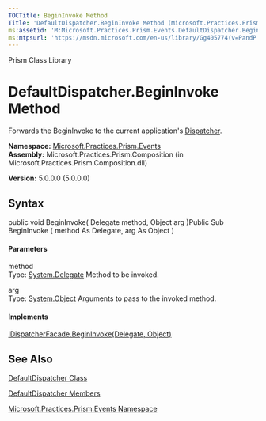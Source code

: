 ```yaml
---
TOCTitle: BeginInvoke Method
Title: 'DefaultDispatcher.BeginInvoke Method (Microsoft.Practices.Prism.Events)'
ms:assetid: 'M:Microsoft.Practices.Prism.Events.DefaultDispatcher.BeginInvoke(System.Delegate,System.Object)'
ms:mtpsurl: 'https://msdn.microsoft.com/en-us/library/Gg405774(v=PandP.50)'
---
```


Prism Class Library

DefaultDispatcher.BeginInvoke Method
========================================

Forwards the BeginInvoke to the current application's [Dispatcher](http://msdn2.microsoft.com/en-us/library/ms615907).

**Namespace:** [Microsoft.Practices.Prism.Events](https://msdn.microsoft.com/n:microsoft.practices.prism.events)
**Assembly:** Microsoft.Practices.Prism.Composition (in Microsoft.Practices.Prism.Composition.dll)

**Version:** 5.0.0.0 (5.0.0.0)

## Syntax


<span id="syntaxToggle"></span>public void BeginInvoke( Delegate method, Object arg )Public Sub BeginInvoke ( method As Delegate, arg As Object )
#### Parameters

method  
Type: [System.Delegate](http://msdn2.microsoft.com/en-us/library/y22acf51)
Method to be invoked.

arg  
Type: [System.Object](http://msdn2.microsoft.com/en-us/library/e5kfa45b)
Arguments to pass to the invoked method.

#### Implements

[IDispatcherFacade.BeginInvoke(Delegate, Object)](https://msdn.microsoft.com/m:microsoft.practices.prism.events.idispatcherfacade.begininvoke(system.delegate%2csystem.object))

See Also
--------


[DefaultDispatcher Class](https://msdn.microsoft.com/t:microsoft.practices.prism.events.defaultdispatcher)

[DefaultDispatcher Members](https://msdn.microsoft.com/allmembers.t:microsoft.practices.prism.events.defaultdispatcher)

[Microsoft.Practices.Prism.Events Namespace](https://msdn.microsoft.com/n:microsoft.practices.prism.events)
